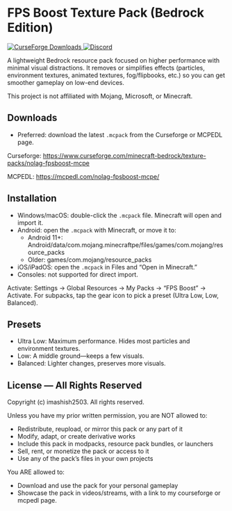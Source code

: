 # FPS Boost Texture Pack (Bedrock Edition)

<a href="https://www.curseforge.com/minecraft-bedrock/texture-packs/nolag-fpsboost-mcpe">
  <img src="http://cf.way2muchnoise.eu/full_998782_downloads.svg" alt="CurseForge Downloads">
</a>
<a href="https://discord.gg/RG9PXPGsWj">
  <img alt="Discord" src="https://img.shields.io/discord/1084792082599772212?color=blue&label=Discord">
</a>
<br>

A lightweight Bedrock resource pack focused on higher performance with minimal visual distractions. It removes or simplifies effects (particles, environment textures, animated textures, fog/flipbooks, etc.) so you can get smoother gameplay on low-end devices.

This project is not affiliated with Mojang, Microsoft, or Minecraft.

## Downloads
- Preferred: download the latest `.mcpack` from the Curseforge or MCPEDL page.

Curseforge: https://www.curseforge.com/minecraft-bedrock/texture-packs/nolag-fpsboost-mcpe

MCPEDL: https://mcpedl.com/nolag-fpsboost-mcpe/

## Installation
- Windows/macOS: double-click the `.mcpack` file. Minecraft will open and import it.
- Android: open the `.mcpack` with Minecraft, or move it to:
  - Android 11+: Android/data/com.mojang.minecraftpe/files/games/com.mojang/resource_packs
  - Older: games/com.mojang/resource_packs
- iOS/iPadOS: open the `.mcpack` in Files and “Open in Minecraft.”
- Consoles: not supported for direct import.

Activate: Settings → Global Resources → My Packs → “FPS Boost” → Activate.
For subpacks, tap the gear icon to pick a preset (Ultra Low, Low, Balanced).

## Presets
- Ultra Low: Maximum performance. Hides most particles and environment textures.
- Low: A middle ground—keeps a few visuals.
- Balanced: Lighter changes, preserves more visuals.

## License — All Rights Reserved
Copyright (c) imashish2503. All rights reserved.

Unless you have my prior written permission, you are NOT allowed to:
- Redistribute, reupload, or mirror this pack or any part of it
- Modify, adapt, or create derivative works
- Include this pack in modpacks, resource pack bundles, or launchers
- Sell, rent, or monetize the pack or access to it
- Use any of the pack’s files in your own projects

You ARE allowed to:
- Download and use the pack for your personal gameplay
- Showcase the pack in videos/streams, with a link to my courseforge or mcpedl page.
